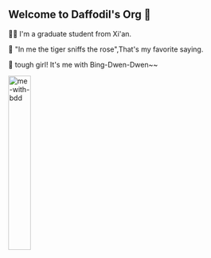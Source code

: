 ## Welcome to Daffodil's Org 👋

<!--

**Here are some ideas to get you started:**

🙋‍♀️ A short introduction - what is your organization all about?
🌈 Contribution guidelines - how can the community get involved?
👩‍💻 Useful resources - where can the community find your docs? Is there anything else the community should know?
🍿 Fun facts - what does your team eat for breakfast?
🧙 Remember, you can do mighty things with the power of [Markdown](https://docs.github.com/github/writing-on-github/getting-started-with-writing-and-formatting-on-github/basic-writing-and-formatting-syntax)
-->

🙋‍♀️ I'm a graduate student from Xi'an.

🌈 "In me the tiger sniffs the rose",That's my favorite saying.

🍿  tough girl! It's me with Bing-Dwen-Dwen~~

<img src="asset/me-with-bdd.jpg" alt="me-with-bdd" width="30%" />